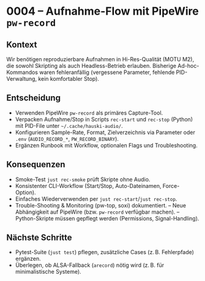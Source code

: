 # 0004 – Aufnahme-Flow mit PipeWire `pw-record`

## Kontext
Wir benötigen reproduzierbare Aufnahmen in Hi-Res-Qualität (MOTU M2), die sowohl Skripting als auch Headless-Betrieb erlauben. Bisherige Ad-hoc-Kommandos waren fehleranfällig (vergessene Parameter, fehlende PID-Verwaltung, kein komfortabler Stop).

## Entscheidung
- Verwenden PipeWire `pw-record` als primäres Capture-Tool.
- Verpacken Aufnahme/Stop in Scripts `rec-start` und `rec-stop` (Python) mit PID-File unter `~/.cache/hauski-audio/`.
- Konfigurieren Sample-Rate, Format, Zielverzeichnis via Parameter oder `.env` (`AUDIO_RECORD_*`, `PW_RECORD_BINARY`).
- Ergänzen Runbook mit Workflow, optionalen Flags und Troubleshooting.

## Konsequenzen
+ Smoke-Test `just rec-smoke` prüft Skripte ohne Audio.
+ Konsistenter CLI-Workflow (Start/Stop, Auto-Dateinamen, Force-Option).
+ Einfaches Wiederverwenden per `just rec-start`/`just rec-stop`.
+ Trouble-Shooting & Monitoring (pw-top, soxi) dokumentiert.
– Neue Abhängigkeit auf PipeWire (bzw. `pw-record` verfügbar machen).
– Python-Skripte müssen gepflegt werden (Permissions, Signal-Handling).

## Nächste Schritte
- Pytest-Suite (`just test`) pflegen, zusätzliche Cases (z. B. Fehlerpfade) ergänzen.
- Überlegen, ob ALSA-Fallback (`arecord`) nötig wird (z. B. für minimalistische Systeme).
